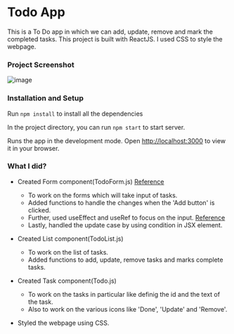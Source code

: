 # Todo App
This is a To Do app in which we can add, update, remove and mark the completed tasks. This project is built with ReactJS. I used CSS to style the webpage.

### Project Screenshot

![image](https://user-images.githubusercontent.com/58560802/150037180-b28d690b-6432-4d20-8a12-32c5b346930a.png)

### Installation and Setup

Run `npm install` to install all the dependencies

In the project directory, you can run `npm start` to start server.

Runs the app in the development mode.
Open [http://localhost:3000](http://localhost:3000) to view it in your browser.

### What I did?

- Created Form component(TodoForm.js) [Reference](https://medium.com/capital-one-tech/how-to-work-with-forms-inputs-and-events-in-react-c337171b923b#:~:text=onChange%20%3A%20Fires%20when%20there's%20a,submitted%2C%20usually%20by%20pressing%20enter.)
    - To work on the forms which will take input of tasks.
    - Added functions to handle the changes when the 'Add button' is clicked.
    - Further, used useEffect and useRef to focus on the input. [Reference](https://reactgo.com/react-focus-input/#:~:text=In%20react%2C%20we%20have%20the,focus%20on%20the%20input%20element.)
    - Lastly, handled the update case by using condition in JSX element.

- Created List component(TodoList.js)
    - To work on the list of tasks.
    - Added functions to add, update, remove tasks and marks complete tasks.

- Created Task component(Todo.js)
    - To work on the tasks in particular like definig the id and the text of the task.
    - Also to work on the various icons like 'Done', 'Update' and 'Remove'.

- Styled the webpage using CSS.
